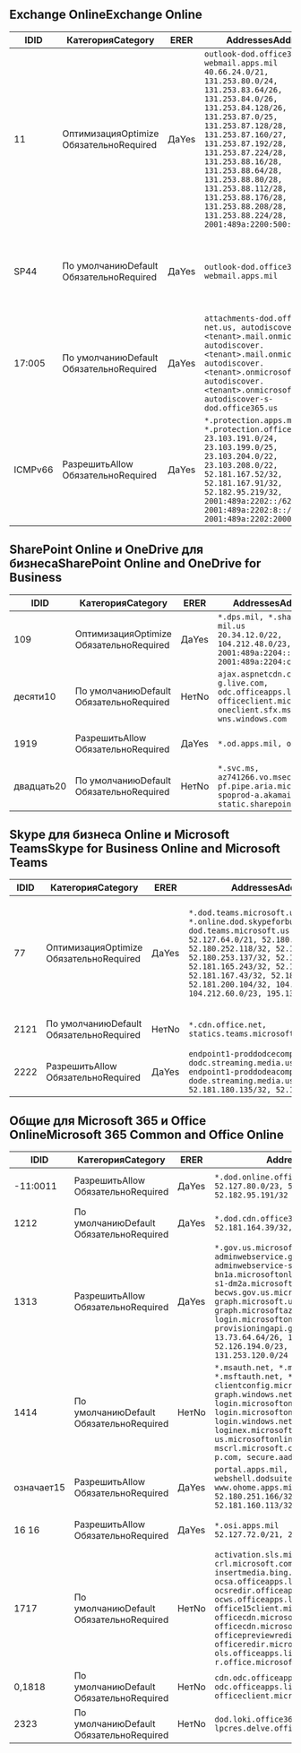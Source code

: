 <!--THIS FILE IS AUTOMATICALLY GENERATED. MANUAL CHANGES WILL BE OVERWRITTEN.-->
<!--Please contact the Office 365 Endpoints team with any questions.-->
<!--USGovDoD endpoints version 2019102800-->
<!--File generated 2019-10-28 11:00:09.7115-->

## <a name="exchange-online"></a><span data-ttu-id="e7744-101">Exchange Online</span><span class="sxs-lookup"><span data-stu-id="e7744-101">Exchange Online</span></span>

<span data-ttu-id="e7744-102">ID</span><span class="sxs-lookup"><span data-stu-id="e7744-102">ID</span></span> | <span data-ttu-id="e7744-103">Категория</span><span class="sxs-lookup"><span data-stu-id="e7744-103">Category</span></span> | <span data-ttu-id="e7744-104">ER</span><span class="sxs-lookup"><span data-stu-id="e7744-104">ER</span></span> | <span data-ttu-id="e7744-105">Addresses</span><span class="sxs-lookup"><span data-stu-id="e7744-105">Addresses</span></span> | <span data-ttu-id="e7744-106">Порты</span><span class="sxs-lookup"><span data-stu-id="e7744-106">Ports</span></span>
-- | -------------------- | --- | ---------------------------------------------------------------------------------------------------------------------------------------------------------------------------------------------------------------------------------------------------------------------------------------------------------------------------------------------------------------------------------------------- | -------------------------------
<span data-ttu-id="e7744-107">1</span><span class="sxs-lookup"><span data-stu-id="e7744-107">1</span></span> | <span data-ttu-id="e7744-108">Оптимизация</span><span class="sxs-lookup"><span data-stu-id="e7744-108">Optimize</span></span><BR><span data-ttu-id="e7744-109">Обязательно</span><span class="sxs-lookup"><span data-stu-id="e7744-109">Required</span></span> | <span data-ttu-id="e7744-110">Да</span><span class="sxs-lookup"><span data-stu-id="e7744-110">Yes</span></span> | `outlook-dod.office365.us, webmail.apps.mil`<BR>`40.66.24.0/21, 131.253.80.0/24, 131.253.83.64/26, 131.253.84.0/26, 131.253.84.128/26, 131.253.87.0/25, 131.253.87.128/28, 131.253.87.160/27, 131.253.87.192/28, 131.253.87.224/28, 131.253.88.16/28, 131.253.88.64/28, 131.253.88.80/28, 131.253.88.112/28, 131.253.88.176/28, 131.253.88.208/28, 131.253.88.224/28, 2001:489a:2200:500::/56` | <span data-ttu-id="e7744-111">**TCP:** 443, 80</span><span class="sxs-lookup"><span data-stu-id="e7744-111">**TCP:** 443, 80</span></span>
<span data-ttu-id="e7744-112">SP4</span><span class="sxs-lookup"><span data-stu-id="e7744-112">4</span></span> | <span data-ttu-id="e7744-113">По умолчанию</span><span class="sxs-lookup"><span data-stu-id="e7744-113">Default</span></span><BR><span data-ttu-id="e7744-114">Обязательно</span><span class="sxs-lookup"><span data-stu-id="e7744-114">Required</span></span> | <span data-ttu-id="e7744-115">Да</span><span class="sxs-lookup"><span data-stu-id="e7744-115">Yes</span></span> | `outlook-dod.office365.us, webmail.apps.mil` | <span data-ttu-id="e7744-116">**TCP:** 143, 25, 587, 993, 995</span><span class="sxs-lookup"><span data-stu-id="e7744-116">**TCP:** 143, 25, 587, 993, 995</span></span>
<span data-ttu-id="e7744-117">17:00</span><span class="sxs-lookup"><span data-stu-id="e7744-117">5</span></span> | <span data-ttu-id="e7744-118">По умолчанию</span><span class="sxs-lookup"><span data-stu-id="e7744-118">Default</span></span><BR><span data-ttu-id="e7744-119">Обязательно</span><span class="sxs-lookup"><span data-stu-id="e7744-119">Required</span></span> | <span data-ttu-id="e7744-120">Да</span><span class="sxs-lookup"><span data-stu-id="e7744-120">Yes</span></span> | `attachments-dod.office365-net.us, autodiscover.<tenant>.mail.onmicrosoft.com, autodiscover.<tenant>.mail.onmicrosoft.us, autodiscover.<tenant>.onmicrosoft.com, autodiscover.<tenant>.onmicrosoft.us, autodiscover-s-dod.office365.us` | <span data-ttu-id="e7744-121">**TCP:** 443, 80</span><span class="sxs-lookup"><span data-stu-id="e7744-121">**TCP:** 443, 80</span></span>
<span data-ttu-id="e7744-122">ICMPv6</span><span class="sxs-lookup"><span data-stu-id="e7744-122">6</span></span> | <span data-ttu-id="e7744-123">Разрешить</span><span class="sxs-lookup"><span data-stu-id="e7744-123">Allow</span></span><BR><span data-ttu-id="e7744-124">Обязательно</span><span class="sxs-lookup"><span data-stu-id="e7744-124">Required</span></span> | <span data-ttu-id="e7744-125">Да</span><span class="sxs-lookup"><span data-stu-id="e7744-125">Yes</span></span> | `*.protection.apps.mil, *.protection.office365.us`<BR>`23.103.191.0/24, 23.103.199.0/25, 23.103.204.0/22, 23.103.208.0/22, 52.181.167.52/32, 52.181.167.91/32, 52.182.95.219/32, 2001:489a:2202::/62, 2001:489a:2202:8::/62, 2001:489a:2202:2000::/63` | <span data-ttu-id="e7744-126">**TCP:** 25, 443</span><span class="sxs-lookup"><span data-stu-id="e7744-126">**TCP:** 25, 443</span></span>

## <a name="sharepoint-online-and-onedrive-for-business"></a><span data-ttu-id="e7744-127">SharePoint Online и OneDrive для бизнеса</span><span class="sxs-lookup"><span data-stu-id="e7744-127">SharePoint Online and OneDrive for Business</span></span>

<span data-ttu-id="e7744-128">ID</span><span class="sxs-lookup"><span data-stu-id="e7744-128">ID</span></span> | <span data-ttu-id="e7744-129">Категория</span><span class="sxs-lookup"><span data-stu-id="e7744-129">Category</span></span> | <span data-ttu-id="e7744-130">ER</span><span class="sxs-lookup"><span data-stu-id="e7744-130">ER</span></span> | <span data-ttu-id="e7744-131">Addresses</span><span class="sxs-lookup"><span data-stu-id="e7744-131">Addresses</span></span> | <span data-ttu-id="e7744-132">Порты</span><span class="sxs-lookup"><span data-stu-id="e7744-132">Ports</span></span>
-- | -------------------- | --- | ------------------------------------------------------------------------------------------------------------------------ | ----------------
<span data-ttu-id="e7744-133">10</span><span class="sxs-lookup"><span data-stu-id="e7744-133">9</span></span> | <span data-ttu-id="e7744-134">Оптимизация</span><span class="sxs-lookup"><span data-stu-id="e7744-134">Optimize</span></span><BR><span data-ttu-id="e7744-135">Обязательно</span><span class="sxs-lookup"><span data-stu-id="e7744-135">Required</span></span> | <span data-ttu-id="e7744-136">Да</span><span class="sxs-lookup"><span data-stu-id="e7744-136">Yes</span></span> | `*.dps.mil, *.sharepoint-mil.us`<BR>`20.34.12.0/22, 104.212.48.0/23, 2001:489a:2204::/63, 2001:489a:2204:c00::/54` | <span data-ttu-id="e7744-137">**TCP:** 443, 80</span><span class="sxs-lookup"><span data-stu-id="e7744-137">**TCP:** 443, 80</span></span>
<span data-ttu-id="e7744-138">десяти</span><span class="sxs-lookup"><span data-stu-id="e7744-138">10</span></span> | <span data-ttu-id="e7744-139">По умолчанию</span><span class="sxs-lookup"><span data-stu-id="e7744-139">Default</span></span><BR><span data-ttu-id="e7744-140">Обязательно</span><span class="sxs-lookup"><span data-stu-id="e7744-140">Required</span></span> | <span data-ttu-id="e7744-141">Нет</span><span class="sxs-lookup"><span data-stu-id="e7744-141">No</span></span> | `ajax.aspnetcdn.com, g.live.com, odc.officeapps.live.com, officeclient.microsoft.com, oneclient.sfx.ms, wns.windows.com` | <span data-ttu-id="e7744-142">**TCP:** 443, 80</span><span class="sxs-lookup"><span data-stu-id="e7744-142">**TCP:** 443, 80</span></span>
<span data-ttu-id="e7744-143">19</span><span class="sxs-lookup"><span data-stu-id="e7744-143">19</span></span> | <span data-ttu-id="e7744-144">Разрешить</span><span class="sxs-lookup"><span data-stu-id="e7744-144">Allow</span></span><BR><span data-ttu-id="e7744-145">Обязательно</span><span class="sxs-lookup"><span data-stu-id="e7744-145">Required</span></span> | <span data-ttu-id="e7744-146">Да</span><span class="sxs-lookup"><span data-stu-id="e7744-146">Yes</span></span> | `*.od.apps.mil, od.apps.mil` | <span data-ttu-id="e7744-147">**TCP:** 443, 80</span><span class="sxs-lookup"><span data-stu-id="e7744-147">**TCP:** 443, 80</span></span>
<span data-ttu-id="e7744-148">двадцать</span><span class="sxs-lookup"><span data-stu-id="e7744-148">20</span></span> | <span data-ttu-id="e7744-149">По умолчанию</span><span class="sxs-lookup"><span data-stu-id="e7744-149">Default</span></span><BR><span data-ttu-id="e7744-150">Обязательно</span><span class="sxs-lookup"><span data-stu-id="e7744-150">Required</span></span> | <span data-ttu-id="e7744-151">Нет</span><span class="sxs-lookup"><span data-stu-id="e7744-151">No</span></span> | `*.svc.ms, az741266.vo.msecnd.net, pf.pipe.aria.microsoft.com, spoprod-a.akamaihd.net, static.sharepointonline.com` | <span data-ttu-id="e7744-152">**TCP:** 443, 80</span><span class="sxs-lookup"><span data-stu-id="e7744-152">**TCP:** 443, 80</span></span>

## <a name="skype-for-business-online-and-microsoft-teams"></a><span data-ttu-id="e7744-153">Skype для бизнеса Online и Microsoft Teams</span><span class="sxs-lookup"><span data-stu-id="e7744-153">Skype for Business Online and Microsoft Teams</span></span>

<span data-ttu-id="e7744-154">ID</span><span class="sxs-lookup"><span data-stu-id="e7744-154">ID</span></span> | <span data-ttu-id="e7744-155">Категория</span><span class="sxs-lookup"><span data-stu-id="e7744-155">Category</span></span> | <span data-ttu-id="e7744-156">ER</span><span class="sxs-lookup"><span data-stu-id="e7744-156">ER</span></span> | <span data-ttu-id="e7744-157">Addresses</span><span class="sxs-lookup"><span data-stu-id="e7744-157">Addresses</span></span> | <span data-ttu-id="e7744-158">Порты</span><span class="sxs-lookup"><span data-stu-id="e7744-158">Ports</span></span>
-- | -------------------- | --- | -------------------------------------------------------------------------------------------------------------------------------------------------------------------------------------------------------------------------------------------------------------------------------------------------------------------------------------------------------- | -----------------------------------------------
<span data-ttu-id="e7744-159">7</span><span class="sxs-lookup"><span data-stu-id="e7744-159">7</span></span> | <span data-ttu-id="e7744-160">Оптимизация</span><span class="sxs-lookup"><span data-stu-id="e7744-160">Optimize</span></span><BR><span data-ttu-id="e7744-161">Обязательно</span><span class="sxs-lookup"><span data-stu-id="e7744-161">Required</span></span> | <span data-ttu-id="e7744-162">Да</span><span class="sxs-lookup"><span data-stu-id="e7744-162">Yes</span></span> | `*.dod.teams.microsoft.us, *.online.dod.skypeforbusiness.us, dod.teams.microsoft.us`<BR>`52.127.64.0/21, 52.180.249.148/32, 52.180.252.118/32, 52.180.252.187/32, 52.180.253.137/32, 52.180.253.154/32, 52.181.165.243/32, 52.181.166.119/32, 52.181.167.43/32, 52.181.167.64/32, 52.181.200.104/32, 104.212.32.0/22, 104.212.60.0/23, 195.134.240.0/22` | <span data-ttu-id="e7744-163">**TCP:** 443</span><span class="sxs-lookup"><span data-stu-id="e7744-163">**TCP:** 443</span></span><BR><span data-ttu-id="e7744-164">**UDP:** 3478, 3479, 3480, 3481</span><span class="sxs-lookup"><span data-stu-id="e7744-164">**UDP:** 3478, 3479, 3480, 3481</span></span>
<span data-ttu-id="e7744-165">21</span><span class="sxs-lookup"><span data-stu-id="e7744-165">21</span></span> | <span data-ttu-id="e7744-166">По умолчанию</span><span class="sxs-lookup"><span data-stu-id="e7744-166">Default</span></span><BR><span data-ttu-id="e7744-167">Обязательно</span><span class="sxs-lookup"><span data-stu-id="e7744-167">Required</span></span> | <span data-ttu-id="e7744-168">Нет</span><span class="sxs-lookup"><span data-stu-id="e7744-168">No</span></span> | `*.cdn.office.net, statics.teams.microsoft.com` | <span data-ttu-id="e7744-169">**TCP:** 443</span><span class="sxs-lookup"><span data-stu-id="e7744-169">**TCP:** 443</span></span>
<span data-ttu-id="e7744-170">22</span><span class="sxs-lookup"><span data-stu-id="e7744-170">22</span></span> | <span data-ttu-id="e7744-171">Разрешить</span><span class="sxs-lookup"><span data-stu-id="e7744-171">Allow</span></span><BR><span data-ttu-id="e7744-172">Обязательно</span><span class="sxs-lookup"><span data-stu-id="e7744-172">Required</span></span> | <span data-ttu-id="e7744-173">Да</span><span class="sxs-lookup"><span data-stu-id="e7744-173">Yes</span></span> | `endpoint1-proddodcecompsvc-dodc.streaming.media.usgovcloudapi.net, endpoint1-proddodeacompsvc-dode.streaming.media.usgovcloudapi.net`<BR>`52.181.180.135/32, 52.182.53.6/32` | <span data-ttu-id="e7744-174">**TCP:** 443</span><span class="sxs-lookup"><span data-stu-id="e7744-174">**TCP:** 443</span></span>

## <a name="microsoft-365-common-and-office-online"></a><span data-ttu-id="e7744-175">Общие для Microsoft 365 и Office Online</span><span class="sxs-lookup"><span data-stu-id="e7744-175">Microsoft 365 Common and Office Online</span></span>

<span data-ttu-id="e7744-176">ID</span><span class="sxs-lookup"><span data-stu-id="e7744-176">ID</span></span> | <span data-ttu-id="e7744-177">Категория</span><span class="sxs-lookup"><span data-stu-id="e7744-177">Category</span></span> | <span data-ttu-id="e7744-178">ER</span><span class="sxs-lookup"><span data-stu-id="e7744-178">ER</span></span> | <span data-ttu-id="e7744-179">Addresses</span><span class="sxs-lookup"><span data-stu-id="e7744-179">Addresses</span></span> | <span data-ttu-id="e7744-180">Порты</span><span class="sxs-lookup"><span data-stu-id="e7744-180">Ports</span></span>
-- | ------------------- | --- | ------------------------------------------------------------------------------------------------------------------------------------------------------------------------------------------------------------------------------------------------------------------------------------------------------------------------------------------------------------------------------------------------------------------------- | ----------------
<span data-ttu-id="e7744-181">-11:00</span><span class="sxs-lookup"><span data-stu-id="e7744-181">11</span></span> | <span data-ttu-id="e7744-182">Разрешить</span><span class="sxs-lookup"><span data-stu-id="e7744-182">Allow</span></span><BR><span data-ttu-id="e7744-183">Обязательно</span><span class="sxs-lookup"><span data-stu-id="e7744-183">Required</span></span> | <span data-ttu-id="e7744-184">Да</span><span class="sxs-lookup"><span data-stu-id="e7744-184">Yes</span></span> | `*.dod.online.office365.us`<BR>`52.127.80.0/23, 52.181.164.39/32, 52.182.95.191/32` | <span data-ttu-id="e7744-185">**TCP:** 443</span><span class="sxs-lookup"><span data-stu-id="e7744-185">**TCP:** 443</span></span>
<span data-ttu-id="e7744-186">12</span><span class="sxs-lookup"><span data-stu-id="e7744-186">12</span></span> | <span data-ttu-id="e7744-187">По умолчанию</span><span class="sxs-lookup"><span data-stu-id="e7744-187">Default</span></span><BR><span data-ttu-id="e7744-188">Обязательно</span><span class="sxs-lookup"><span data-stu-id="e7744-188">Required</span></span> | <span data-ttu-id="e7744-189">Да</span><span class="sxs-lookup"><span data-stu-id="e7744-189">Yes</span></span> | `*.dod.cdn.office365.us`<BR>`52.181.164.39/32, 52.182.95.191/32` | <span data-ttu-id="e7744-190">**TCP:** 443</span><span class="sxs-lookup"><span data-stu-id="e7744-190">**TCP:** 443</span></span>
<span data-ttu-id="e7744-191">13</span><span class="sxs-lookup"><span data-stu-id="e7744-191">13</span></span> | <span data-ttu-id="e7744-192">Разрешить</span><span class="sxs-lookup"><span data-stu-id="e7744-192">Allow</span></span><BR><span data-ttu-id="e7744-193">Обязательно</span><span class="sxs-lookup"><span data-stu-id="e7744-193">Required</span></span> | <span data-ttu-id="e7744-194">Да</span><span class="sxs-lookup"><span data-stu-id="e7744-194">Yes</span></span> | `*.gov.us.microsoftonline.com, adminwebservice.gov.us.microsoftonline.com, adminwebservice-s1-bn1a.microsoftonline.com, adminwebservice-s1-dm2a.microsoftonline.com, becws.gov.us.microsoftonline.com, dod-graph.microsoft.us, graph.microsoftazure.us, login.microsoftonline.us, provisioningapi.gov.us.microsoftonline.com`<BR>`13.73.64.64/26, 13.73.208.128/25, 52.126.194.0/23, 52.244.120.128/25, 131.253.120.0/24` | <span data-ttu-id="e7744-195">**TCP:** 443</span><span class="sxs-lookup"><span data-stu-id="e7744-195">**TCP:** 443</span></span>
<span data-ttu-id="e7744-196">14</span><span class="sxs-lookup"><span data-stu-id="e7744-196">14</span></span> | <span data-ttu-id="e7744-197">По умолчанию</span><span class="sxs-lookup"><span data-stu-id="e7744-197">Default</span></span><BR><span data-ttu-id="e7744-198">Обязательно</span><span class="sxs-lookup"><span data-stu-id="e7744-198">Required</span></span> | <span data-ttu-id="e7744-199">Нет</span><span class="sxs-lookup"><span data-stu-id="e7744-199">No</span></span> | `*.msauth.net, *.msauthimages.us, *.msftauth.net, *.msftauthimages.us, clientconfig.microsoftonline-p.net, graph.windows.net, login.microsoftonline.com, login.microsoftonline-p.com, login.windows.net, loginex.microsoftonline.com, login-us.microsoftonline.com, mscrl.microsoft.com, nexus.microsoftonline-p.com, secure.aadcdn.microsoftonline-p.com` | <span data-ttu-id="e7744-200">**TCP:** 443</span><span class="sxs-lookup"><span data-stu-id="e7744-200">**TCP:** 443</span></span>
<span data-ttu-id="e7744-201">означает</span><span class="sxs-lookup"><span data-stu-id="e7744-201">15</span></span> | <span data-ttu-id="e7744-202">Разрешить</span><span class="sxs-lookup"><span data-stu-id="e7744-202">Allow</span></span><BR><span data-ttu-id="e7744-203">Обязательно</span><span class="sxs-lookup"><span data-stu-id="e7744-203">Required</span></span> | <span data-ttu-id="e7744-204">Да</span><span class="sxs-lookup"><span data-stu-id="e7744-204">Yes</span></span> | `portal.apps.mil, webshell.dodsuite.office365.us, www.ohome.apps.mil`<BR>`52.180.251.166/32, 52.181.160.19/32, 52.181.160.113/32, 52.182.92.132/32` | <span data-ttu-id="e7744-205">**TCP:** 443</span><span class="sxs-lookup"><span data-stu-id="e7744-205">**TCP:** 443</span></span>
<span data-ttu-id="e7744-206">16 </span><span class="sxs-lookup"><span data-stu-id="e7744-206">16</span></span> | <span data-ttu-id="e7744-207">Разрешить</span><span class="sxs-lookup"><span data-stu-id="e7744-207">Allow</span></span><BR><span data-ttu-id="e7744-208">Обязательно</span><span class="sxs-lookup"><span data-stu-id="e7744-208">Required</span></span> | <span data-ttu-id="e7744-209">Да</span><span class="sxs-lookup"><span data-stu-id="e7744-209">Yes</span></span> | `*.osi.apps.mil`<BR>`52.127.72.0/21, 2001:489a:2206::/48` | <span data-ttu-id="e7744-210">**TCP:** 443</span><span class="sxs-lookup"><span data-stu-id="e7744-210">**TCP:** 443</span></span>
<span data-ttu-id="e7744-211">17</span><span class="sxs-lookup"><span data-stu-id="e7744-211">17</span></span> | <span data-ttu-id="e7744-212">По умолчанию</span><span class="sxs-lookup"><span data-stu-id="e7744-212">Default</span></span><BR><span data-ttu-id="e7744-213">Обязательно</span><span class="sxs-lookup"><span data-stu-id="e7744-213">Required</span></span> | <span data-ttu-id="e7744-214">Нет</span><span class="sxs-lookup"><span data-stu-id="e7744-214">No</span></span> | `activation.sls.microsoft.com, crl.microsoft.com, go.microsoft.com, insertmedia.bing.office.net, ocsa.officeapps.live.com, ocsredir.officeapps.live.com, ocws.officeapps.live.com, office15client.microsoft.com, officecdn.microsoft.com, officecdn.microsoft.com.edgesuite.net, officepreviewredir.microsoft.com, officeredir.microsoft.com, ols.officeapps.live.com, r.office.microsoft.com` | <span data-ttu-id="e7744-215">**TCP:** 443, 80</span><span class="sxs-lookup"><span data-stu-id="e7744-215">**TCP:** 443, 80</span></span>
<span data-ttu-id="e7744-216">0,18</span><span class="sxs-lookup"><span data-stu-id="e7744-216">18</span></span> | <span data-ttu-id="e7744-217">По умолчанию</span><span class="sxs-lookup"><span data-stu-id="e7744-217">Default</span></span><BR><span data-ttu-id="e7744-218">Обязательно</span><span class="sxs-lookup"><span data-stu-id="e7744-218">Required</span></span> | <span data-ttu-id="e7744-219">Нет</span><span class="sxs-lookup"><span data-stu-id="e7744-219">No</span></span> | `cdn.odc.officeapps.live.com, odc.officeapps.live.com, officeclient.microsoft.com` | <span data-ttu-id="e7744-220">**TCP:** 443, 80</span><span class="sxs-lookup"><span data-stu-id="e7744-220">**TCP:** 443, 80</span></span>
<span data-ttu-id="e7744-221">23</span><span class="sxs-lookup"><span data-stu-id="e7744-221">23</span></span> | <span data-ttu-id="e7744-222">По умолчанию</span><span class="sxs-lookup"><span data-stu-id="e7744-222">Default</span></span><BR><span data-ttu-id="e7744-223">Обязательно</span><span class="sxs-lookup"><span data-stu-id="e7744-223">Required</span></span> | <span data-ttu-id="e7744-224">Нет</span><span class="sxs-lookup"><span data-stu-id="e7744-224">No</span></span> | `dod.loki.office365.us, lpcres.delve.office.com` | <span data-ttu-id="e7744-225">**TCP:** 443</span><span class="sxs-lookup"><span data-stu-id="e7744-225">**TCP:** 443</span></span>

